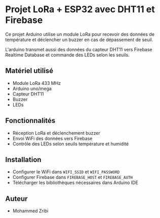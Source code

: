 # Projet LoRa + ESP32 avec DHT11 et Firebase

Ce projet Arduino utilise un module LoRa pour recevoir des données de température et déclencher un buzzer en cas de dépassement de seuil.

L'arduino transmet aussi des données du capteur DHT11 vers Firebase Realtime Database et commande des LEDs selon les seuils.

## Matériel utilisé
- Module LoRa 433 MHz
- Arduino uno/mega
- Capteur DHT11
- Buzzer
- LEDs

## Fonctionnalités
- Réception LoRa et déclenchement buzzer
- Envoi WiFi des données vers Firebase
- Contrôle des LEDs selon seuils température et humidité

## Installation
- Configurer le WiFi dans `WIFI_SSID` et `WIFI_PASSWORD`
- Configurer Firebase dans `FIREBASE_HOST` et `FIREBASE_AUTH`
- Télécharger les bibliothèques nécessaires dans Arduino IDE

## Auteur
- Mohammed Zribi

